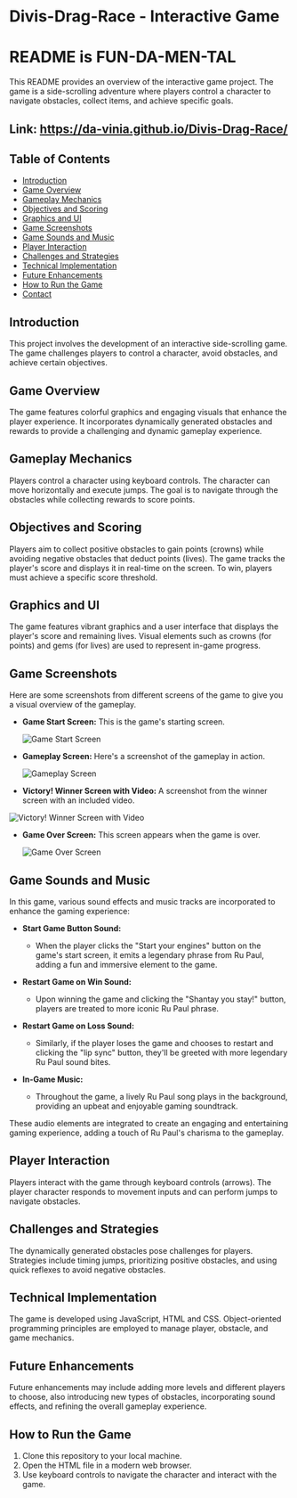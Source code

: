# Divis-Drag-Race - Interactive Game
#  README is FUN-DA-MEN-TAL

This README provides an overview of the interactive game project. The game is a side-scrolling adventure where players control a character to navigate obstacles, collect items, and achieve specific goals.

## Link: https://da-vinia.github.io/Divis-Drag-Race/

## Table of Contents
- [Introduction](#introduction)
- [Game Overview](#game-overview)
- [Gameplay Mechanics](#gameplay-mechanics)
- [Objectives and Scoring](#objectives-and-scoring)
- [Graphics and UI](#graphics-and-ui)
- [Game Screenshots](#game-screenshots)
- [Game Sounds and Music](#game-sounds-and-music)
- [Player Interaction](#player-interaction)
- [Challenges and Strategies](#challenges-and-strategies)
- [Technical Implementation](#technical-implementation)
- [Future Enhancements](#future-enhancements)
- [How to Run the Game](#how-to-run-the-game)
- [Contact](#contact)

## Introduction
This project involves the development of an interactive side-scrolling game. The game challenges players to control a character, avoid obstacles, and achieve certain objectives.

## Game Overview
The game features colorful graphics and engaging visuals that enhance the player experience. It incorporates dynamically generated obstacles and rewards to provide a challenging and dynamic gameplay experience.

## Gameplay Mechanics
Players control a character using keyboard controls. The character can move horizontally and execute jumps. The goal is to navigate through the obstacles while collecting rewards to score points.

## Objectives and Scoring
Players aim to collect positive obstacles to gain points (crowns) while avoiding negative obstacles that deduct points (lives). The game tracks the player's score and displays it in real-time on the screen. To win, players must achieve a specific score threshold.

## Graphics and UI
The game features vibrant graphics and a user interface that displays the player's score and remaining lives. Visual elements such as crowns (for points) and gems (for lives) are used to represent in-game progress.

## Game Screenshots
Here are some screenshots from different screens of the game to give you a visual overview of the gameplay.

- **Game Start Screen:**
  This is the game's starting screen.
  
  ![Game Start Screen](https://github.com/Da-vinia/Divis-Drag-Race/blob/main/assets/images/readme/start%20screen.png)

- **Gameplay Screen:**
  Here's a screenshot of the gameplay in action.
  
  ![Gameplay Screen](https://github.com/Da-vinia/Divis-Drag-Race/blob/main/assets/images/readme/game%20screen.png?raw=true)

- **Victory! Winner Screen with Video:**
  A screenshot from the winner screen with an included video.
  
 ![Victory! Winner Screen with Video](https://github.com/Da-vinia/Divis-Drag-Race/blob/main/assets/images/readme/winner%20screen.png?raw=true)

- **Game Over Screen:**
  This screen appears when the game is over.
  
  ![Game Over Screen](https://github.com/Da-vinia/Divis-Drag-Race/blob/main/assets/images/readme/game%20over%20screen.png?raw=true)
 
## Game Sounds and Music
In this game, various sound effects and music tracks are incorporated to enhance the gaming experience:

- **Start Game Button Sound:**
  - When the player clicks the "Start your engines" button on the game's start screen, it emits a legendary phrase from Ru Paul, adding a fun and immersive element to the game.

- **Restart Game on Win Sound:**
  - Upon winning the game and clicking the "Shantay you stay!" button, players are treated to more iconic Ru Paul phrase.

- **Restart Game on Loss Sound:**
  - Similarly, if the player loses the game and chooses to restart and clicking the "lip sync" button, they'll be greeted with more legendary Ru Paul sound bites.

- **In-Game Music:**
  - Throughout the game, a lively Ru Paul song plays in the background, providing an upbeat and enjoyable gaming soundtrack.

These audio elements are integrated to create an engaging and entertaining gaming experience, adding a touch of Ru Paul's charisma to the gameplay.

## Player Interaction
Players interact with the game through keyboard controls (arrows). The player character responds to movement inputs and can perform jumps to navigate obstacles.

## Challenges and Strategies
The dynamically generated obstacles pose challenges for players. Strategies include timing jumps, prioritizing positive obstacles, and using quick reflexes to avoid negative obstacles.

## Technical Implementation
The game is developed using JavaScript, HTML and CSS. Object-oriented programming principles are employed to manage player, obstacle, and game mechanics.

## Future Enhancements
Future enhancements may include adding more levels and different players to choose, also introducing new types of obstacles, incorporating sound effects, and refining the overall gameplay experience.

## How to Run the Game
1. Clone this repository to your local machine.
2. Open the HTML file in a modern web browser.
3. Use keyboard controls to navigate the character and interact with the game.

